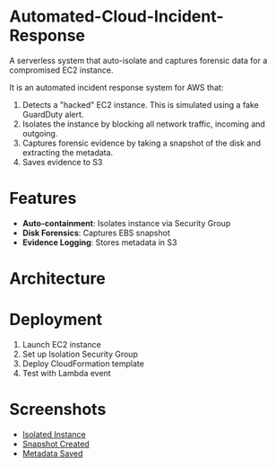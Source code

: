 # Automated-Cloud-Incident-Response

A serverless system that auto-isolate and captures forensic data for a compromised EC2 instance. 

It is an automated incident response system for AWS that:
1. Detects a "hacked" EC2 instance. This is simulated using a fake GuardDuty alert.
2. Isolates the instance by blocking all network traffic, incoming and outgoing.
3. Captures forensic evidence by taking a snapshot of the disk and extracting the metadata.
4. Saves evidence to S3

# Features
- **Auto-containment**: Isolates instance via Security Group
- **Disk Forensics**: Captures EBS snapshot
- **Evidence Logging**: Stores metadata in S3


# Architecture

# Deployment
1. Launch EC2 instance
2. Set up Isolation Security Group
3. Deploy CloudFormation template
4. Test with Lambda event

# Screenshots

- [Isolated Instance](Documents/Screenshots/EC2isolated.jpg)
- [Snapshot Created](Documents/Screenshots/snapshotcreated.jpg)
- [Metadata Saved](Documents/Screenshots/s3metadata.jpg)
